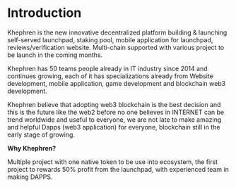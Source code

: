 # Introduction

Khephren is the new innovative decentralized platform building & launching self-served launchpad, staking pool, mobile application for launchpad, reviews/verification website. Multi-chain supported with various project to be launch in the coming months.

Khephren has 50 teams people already in IT industry since 2014 and continues growing, each of it has specializations already from Website development, mobile application, game development and blockchain web3 development.

Khephren believe that adopting web3 blockchain is the best decision and this is the future like the  web2 before no one believes in INTERNET can be trend worldwide and useful to everyone, we are not late to make amazing and helpful Dapps (web3 application) for everyone, blockchain still in the early stage of growing.



**Why Khephren?**

Multiple project with one native token to be use into ecosystem, the first project to rewards 50% profit from the launchpad, with experienced team in making DAPPS.
